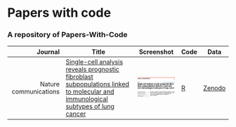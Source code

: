 # Papers with code
### A repository of Papers-With-Code
| Journal | Title | Screenshot | Code | Data |
| --: | -- | -- | -- | -- |
| Nature communications | [Single-cell analysis reveals prognostic fibroblast subpopulations linked to molecular and immunological subtypes of lung cancer](https://doi.org/10.1038/s41467-023-35832-6) | <img src="figures/NC-2023-Single-cell analysis reveals prognostic fibroblast subpopulations linked to molecular and immunological subtypes of lung cancer.png" width="200px"/> | [R](https://github.com/cjh-lab/NCOMMS_NSCLC_scFibs) | [Zenodo](https://zenodo.org/record/7400873#.ZCZBDl5LgQ8) |